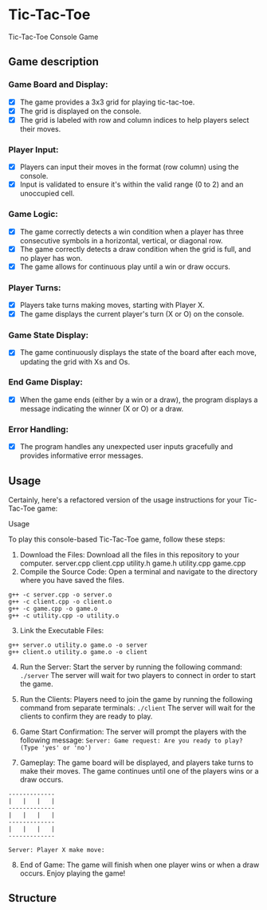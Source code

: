  # Tic-Tac-Toe
Tic-Tac-Toe Console Game

## Game description

### Game Board and Display:
- [x] The game provides a 3x3 grid for playing tic-tac-toe.
- [x] The grid is displayed on the console.
- [x] The grid is labeled with row and column indices to help players select their moves.

### Player Input:
- [x] Players can input their moves in the format (row column) using the console.
- [x] Input is validated to ensure it's within the valid range (0 to 2) and an unoccupied cell.

### Game Logic:
- [x] The game correctly detects a win condition when a player has three consecutive symbols in a horizontal, vertical, or diagonal row.
- [x] The game correctly detects a draw condition when the grid is full, and no player has won.
- [x] The game allows for continuous play until a win or draw occurs.

### Player Turns:
- [x] Players take turns making moves, starting with Player X.
- [x] The game displays the current player's turn (X or O) on the console.

### Game State Display:
- [x] The game continuously displays the state of the board after each move, updating the grid with Xs and Os.

### End Game Display:
- [x] When the game ends (either by a win or a draw), the program displays a message indicating the winner (X or O) or a draw.

### Error Handling:
- [x] The program handles any unexpected user inputs gracefully and provides informative error messages.

## Usage
Certainly, here's a refactored version of the usage instructions for your Tic-Tac-Toe game:

Usage

To play this console-based Tic-Tac-Toe game, follow these steps:

1. Download the Files:
Download all the files in this repository to your computer.
server.cpp
client.cpp
utility.h
game.h
utility.cpp
game.cpp
2. Compile the Source Code:
Open a terminal and navigate to the directory where you have saved the files.
```
g++ -c server.cpp -o server.o
g++ -c client.cpp -o client.o
g++ -c game.cpp -o game.o
g++ -c utility.cpp -o utility.o
```
3. Link the Executable Files:
```
g++ server.o utility.o game.o -o server
g++ client.o utility.o game.o -o client
```
4. Run the Server:
  Start the server by running the following command:
` ./server`
  The server will wait for two players to connect in order to start the game.

5. Run the Clients:
  Players need to join the game by running the following command from separate terminals:
`./client`
  The server will wait for the clients to confirm they are ready to play.
6. Game Start Confirmation:
  The server will prompt the players with the following message:
`Server: Game request: Are you ready to play? (Type 'yes' or 'no')`

7. Gameplay:
  The game board will be displayed, and players take turns to make their moves.
  The game continues until one of the players wins or a draw occurs.
```
-------------
|   |   |   | 
-------------
|   |   |   | 
-------------
|   |   |   | 
-------------

Server: Player X make move:
```
8. End of Game:
  The game will finish when one player wins or when a draw occurs.
  Enjoy playing the game!

## Structure




